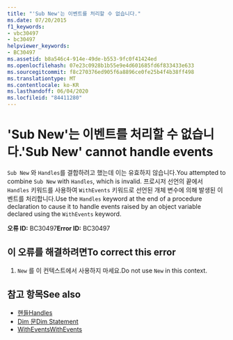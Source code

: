 ```yaml
---
title: "'Sub New'는 이벤트를 처리할 수 없습니다."
ms.date: 07/20/2015
f1_keywords:
- vbc30497
- bc30497
helpviewer_keywords:
- BC30497
ms.assetid: b8a546c4-914e-49de-b553-9fc0f41424ed
ms.openlocfilehash: 07e23c0928b1b55e9e4d601685fd6f833433e633
ms.sourcegitcommit: f8c270376ed905f6a8896ce0fe25b4f4b38ff498
ms.translationtype: MT
ms.contentlocale: ko-KR
ms.lasthandoff: 06/04/2020
ms.locfileid: "84411280"
---
```

# <a name="sub-new-cannot-handle-events"></a><span data-ttu-id="722ea-102">'Sub New'는 이벤트를 처리할 수 없습니다.</span><span class="sxs-lookup"><span data-stu-id="722ea-102">'Sub New' cannot handle events</span></span>
<span data-ttu-id="722ea-103">`Sub New` 와 `Handles`를 결합하려고 했는데 이는 유효하지 않습니다.</span><span class="sxs-lookup"><span data-stu-id="722ea-103">You attempted to combine `Sub New` with `Handles`, which is invalid.</span></span> <span data-ttu-id="722ea-104">프로시저 선언의 끝에서 `Handles` 키워드를 사용하여 `WithEvents` 키워드로 선언된 개체 변수에 의해 발생된 이벤트를 처리합니다.</span><span class="sxs-lookup"><span data-stu-id="722ea-104">Use the `Handles` keyword at the end of a procedure declaration to cause it to handle events raised by an object variable declared using the `WithEvents` keyword.</span></span>  
  
 <span data-ttu-id="722ea-105">**오류 ID:** BC30497</span><span class="sxs-lookup"><span data-stu-id="722ea-105">**Error ID:** BC30497</span></span>  
  
## <a name="to-correct-this-error"></a><span data-ttu-id="722ea-106">이 오류를 해결하려면</span><span class="sxs-lookup"><span data-stu-id="722ea-106">To correct this error</span></span>  
  
1. <span data-ttu-id="722ea-107">`New` 를 이 컨텍스트에서 사용하지 마세요.</span><span class="sxs-lookup"><span data-stu-id="722ea-107">Do not use `New` in this context.</span></span>  
  
## <a name="see-also"></a><span data-ttu-id="722ea-108">참고 항목</span><span class="sxs-lookup"><span data-stu-id="722ea-108">See also</span></span>

- [<span data-ttu-id="722ea-109">핸들</span><span class="sxs-lookup"><span data-stu-id="722ea-109">Handles</span></span>](../language-reference/statements/handles-clause.md)
- [<span data-ttu-id="722ea-110">Dim 문</span><span class="sxs-lookup"><span data-stu-id="722ea-110">Dim Statement</span></span>](../language-reference/statements/dim-statement.md)
- [<span data-ttu-id="722ea-111">WithEvents</span><span class="sxs-lookup"><span data-stu-id="722ea-111">WithEvents</span></span>](../language-reference/modifiers/withevents.md)
